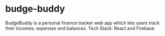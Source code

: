 # budge-buddy
BudgeBuddy is a personal finance tracker web app which lets users track their incomes, expenses and balances. Tech Stack: React and Firebase
